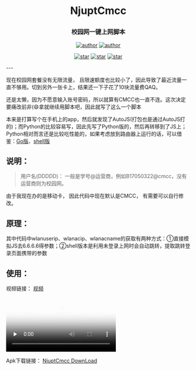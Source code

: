 <h1 align="center">NjuptCmcc</p>

<h3  align="center">
校园网一键上网脚本
</h3>
<p align="center">
  <a href="https://nymrli.top"><img alt="author" src="https://img.shields.io/badge/Author-Mrli-blue.svg"/></a>  <a href="https://xkcoding.com"><img alt="author" src="https://img.shields.io/badge/License-MIT-{}.svg"/></a>
</p>
<p align="center">
  <a href="https://github.com/Freedomisgood/NjuptCmcc/stargazers"><img alt="star" src="https://img.shields.io/github/stars/Freedomisgood/NjuptCmcc.svg?label=Stars&style=social"/></a>
  <a href="https://github.com/Freedomisgood/NjuptCmcc/network/members"><img alt="star" src="https://img.shields.io/github/forks/Freedomisgood/NjuptCmcc.svg?label=Fork&style=social"/></a>
  <a href="https://github.com/Freedomisgood/NjuptCmcc/watchers"><img alt="star" src="https://img.shields.io/github/watchers/Freedomisgood/NjuptCmcc.svg?label=Watch&style=social"/></a>
</p>
---

现在校园网套餐没有无限流量， 且限速额度也比较小了，因此导致了最近流量一直不够用。切到另外一张卡上，结果还一下子花了10块流量费QAQ。

还是太懒，因为不愿意输入账号密码，所以就算有CMCC也一直不连。这次决定要痛改前非(:smile:拿就继续用脚本吧，因此就写了这么一个脚本

本来是打算写个在手机上的app，然后就发现了AutoJS(打包也是通过AutoJS打的)；而Python的比较容易写，因此先写了Python版的，然后再转移到了JS上；Python相对而言还是比较吃性能的，如果考虑放到路由器上运行的话，可以借鉴：[Go版](https://github.com/gaoffan/autoLogin-NJUPT)、[shell版](https://github.com/X3ZvaWQ/njupt-net-login-bash/blob/master/njupt.sh)

## 说明：

> 用户名(DDDDD)： 一般是学号@运营商，例如B17050322@cmcc，没有运营商则为校园网。

由于我现在办的是移动卡， 因此代码中现在默认是CMCC， 有需要可以自行修改。

## 原理：

其中代码中wlanuserip、wlanacip、wlanacname的获取有两种方式：①直接模拟JS去6.6.6.6得参数；②shell版本是利用未登录上网时会自动跳转，提取跳转登录页面携带的参数

## 使用：

视频链接： [视频](./src/howToUse.mp4)

<video id="video" controls="" preload="none" poster="./src/avator.jfif"> <source id="mp4" src="./src/howToUse.mp4" type="video/mp4"> </video>

Apk下载链接： [NjuptCmcc DownLoad](./NjuptCmcc.apk)

